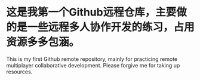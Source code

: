 # 这是我第一个Github远程仓库，主要做的是一些远程多人协作开发的练习，占用资源多多包涵。
This is my first Github remote repository, mainly for practicing remote multiplayer collaborative development. Please forgive me for taking up resources.
